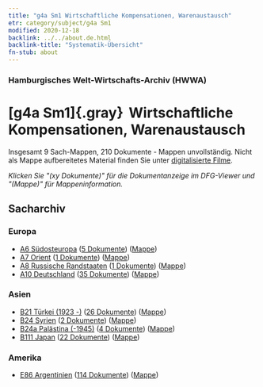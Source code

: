 ```yaml
---
title: "g4a Sm1 Wirtschaftliche Kompensationen, Warenaustausch"
etr: category/subject/g4a Sm1
modified: 2020-12-18
backlink: ../../about.de.html
backlink-title: "Systematik-Übersicht"
fn-stub: about
---
```


### Hamburgisches Welt-Wirtschafts-Archiv (HWWA)
# [g4a Sm1]{.gray}&#8201; Wirtschaftliche Kompensationen, Warenaustausch&#160; 




Insgesamt 9 Sach-Mappen, 210 Dokumente - Mappen unvollständig.
Nicht als Mappe aufbereitetes Material finden Sie unter [digitalisierte Filme](/film/h1_sh).

_Klicken Sie "(xy Dokumente)" für die Dokumentanzeige im DFG-Viewer und "(Mappe)" für Mappeninformation._

## Sacharchiv




### Europa

- [A6 Südosteuropa](../../../geo/about.de.html#A6) (<a href="https://dfg-viewer.de/show/?tx_dlf[id]=https://pm20.zbw.eu/mets/sh/1409xx/140900/1445xx/144532/public.mets.de.xml" target="_blank">5 Dokumente</a>) ([Mappe](http://purl.org/pressemappe20/folder/sh/140900,144532))
- [A7 Orient](../../../geo/about.de.html#A7) (<a href="https://dfg-viewer.de/show/?tx_dlf[id]=https://pm20.zbw.eu/mets/sh/1409xx/140902/1445xx/144532/public.mets.de.xml" target="_blank">1 Dokumente</a>) ([Mappe](http://purl.org/pressemappe20/folder/sh/140902,144532))
- [A8 Russische Randstaaten](../../../geo/about.de.html#A8) (<a href="https://dfg-viewer.de/show/?tx_dlf[id]=https://pm20.zbw.eu/mets/sh/1409xx/140904/1445xx/144532/public.mets.de.xml" target="_blank">1 Dokumente</a>) ([Mappe](http://purl.org/pressemappe20/folder/sh/140904,144532))
- [A10 Deutschland](../../../geo/about.de.html#A10) (<a href="https://dfg-viewer.de/show/?tx_dlf[id]=https://pm20.zbw.eu/mets/sh/1261xx/126128/1445xx/144532/public.mets.de.xml" target="_blank">35 Dokumente</a>) ([Mappe](http://purl.org/pressemappe20/folder/sh/126128,144532))

### Asien

- [B21 Türkei (1923 -)](../../../geo/about.de.html#B21) (<a href="https://dfg-viewer.de/show/?tx_dlf[id]=https://pm20.zbw.eu/mets/sh/1411xx/141111/1445xx/144532/public.mets.de.xml" target="_blank">26 Dokumente</a>) ([Mappe](http://purl.org/pressemappe20/folder/sh/141111,144532))
- [B24 Syrien](../../../geo/about.de.html#B24) (<a href="https://dfg-viewer.de/show/?tx_dlf[id]=https://pm20.zbw.eu/mets/sh/1411xx/141114/1445xx/144532/public.mets.de.xml" target="_blank">2 Dokumente</a>) ([Mappe](http://purl.org/pressemappe20/folder/sh/141114,144532))
- [B24a Palästina (-1945)](../../../geo/about.de.html#B24a) (<a href="https://dfg-viewer.de/show/?tx_dlf[id]=https://pm20.zbw.eu/mets/sh/1411xx/141115/1445xx/144532/public.mets.de.xml" target="_blank">4 Dokumente</a>) ([Mappe](http://purl.org/pressemappe20/folder/sh/141115,144532))
- [B111 Japan](../../../geo/about.de.html#B111) (<a href="https://dfg-viewer.de/show/?tx_dlf[id]=https://pm20.zbw.eu/mets/sh/1412xx/141272/1445xx/144532/public.mets.de.xml" target="_blank">22 Dokumente</a>) ([Mappe](http://purl.org/pressemappe20/folder/sh/141272,144532))

### Amerika

- [E86 Argentinien](../../../geo/about.de.html#E86) (<a href="https://dfg-viewer.de/show/?tx_dlf[id]=https://pm20.zbw.eu/mets/sh/1416xx/141692/1445xx/144532/public.mets.de.xml" target="_blank">114 Dokumente</a>) ([Mappe](http://purl.org/pressemappe20/folder/sh/141692,144532))


